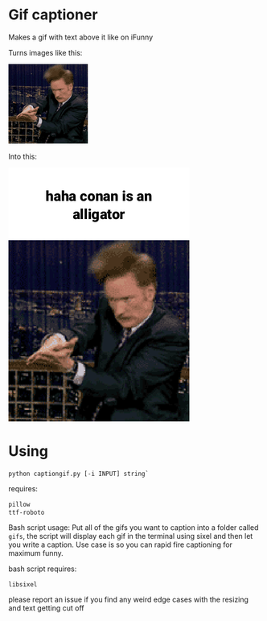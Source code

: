 # Gif captioner

Makes a gif with text above it like on iFunny

Turns images like this:

![conan meme](./examples/conan.gif)

Into this:

![conan meme](./examples/haha_conan_is_an_alligator.gif)



# Using 

```
python captiongif.py [-i INPUT] string`
```


requires:
```
pillow
ttf-roboto
```


Bash script usage:
Put all of the gifs you want to caption into a folder called `gifs`, the script will display each gif in the terminal using sixel and then let you write a caption. Use case is so you can rapid fire captioning for maximum funny.

bash script requires:
```
libsixel
```


please report an issue if you find any weird edge cases with the resizing and text getting cut off

 
